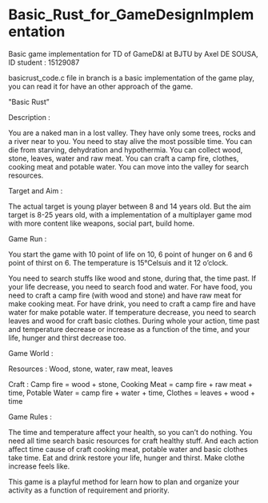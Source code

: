 # Basic_Rust_for_GameDesignImplementation
Basic game implementation for TD of GameD&amp;I at BJTU
by Axel DE SOUSA, ID student : 15129087

basicrust_code.c file in branch is a basic implementation of the game play,
you can read it for have an other approach of the game. 

"Basic Rust”

Description :

You are a naked man in a lost valley. They have only some trees, rocks and a
river near to you.
You need to stay alive the most possible time. You can die from starving,
dehydration and hypothermia.
You can collect wood, stone, leaves, water and raw meat.
You can craft a camp fire, clothes, cooking meat and potable water.
You can move into the valley for search resources.

Target and Aim :

The actual target is young player between 8 and 14 years old. But the aim target
is 8-25 years old, with a implementation of a multiplayer game mod with more content
like weapons, social part, build home.

Game Run :

You start the game with 10 point of life on 10, 6 point of hunger on 6 and 6 point
of thirst on 6.
The temperature is 15°Celsuis and it 12 o’clock.

You need to search stuffs like wood and stone, during that, the time past.
If your life decrease, you need to search food and water. For have food, you
need to craft a camp fire (with wood and stone) and have raw meat for make cooking
meat. For have drink, you need to craft a camp fire and have water for make
potable water.
If temperature decrease, you need to search leaves and wood for craft basic clothes.
During whole your action, time past and temperature decrease or increase as a
function of the time, and your life, hunger and thirst decrease too.

Game World :

Resources :
Wood, stone, water, raw meat, leaves

Craft :
Camp fire = wood + stone,
Cooking Meat = camp fire + raw meat + time,
Potable Water = camp fire + water + time,
Clothes = leaves + wood + time

Game Rules :

The time and temperature affect your health, so you can’t do nothing. You
need all time search basic resources for craft healthy stuff. And each action
affect time cause of craft cooking meat, potable water and basic clothes take
time. Eat and drink restore your life, hunger and thirst. Make clothe increase
feels like.

This game is a playful method for learn how to plan and organize your activity as
a function of requirement and priority.
